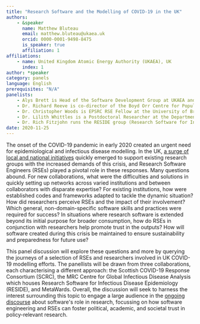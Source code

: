 ```yaml
---
title: "Research Software and the Modelling of COVID-19 in the UK"
authors:
    - &speaker
      name: Matthew Bluteau
      email: matthew.bluteau@ukaea.uk
      orcid: 0000-0001-9498-8475
      is_speaker: true
      affiliation: 1
affiliations:
    - name: United Kingdom Atomic Energy Authority (UKAEA), UK
      index: 1
author: *speaker
category: panels
language: English
prerequisites: "N/A"
panelists: 
    - Alys Brett is Head of the Software Development Group at UKAEA and has coordinated the national RSE involvement in SCRC (Scottish COVID-19 Response Consortium), which is part of the broader Royal Society RAMP call to action. She has first-hand experience of quickly establishing projects that brought together RSEs and modellers from different backgrounds. 
    - Dr. Richard Reeve is co-director of the Boyd Orr Centre for Population and Ecosystem Health at the University of Glasgow and leads the modelling work of SCRC as a joint founder. As an academic researcher who also advocates within the RSE community, he offers a bridging perspective between RSEs and researchers and why their relationship is so important for projects like this.
    - Dr. Christopher Woods is EPSRC RSE Fellow at the University of Bristol's Advanced Computing Research Centre and got involved in the MetaWards project near the beginning of the pandemic. Chris took a unique and well-documented approach of adopting the existing code and translating it into Python, which proved to be an effective way of building trust in the original software.
    - Dr. Lilith Whittles is a Postdoctoral Researcher at the Department of Infectious Disease Epidemiology, Imperial College. Currently, she is applying her expertise in the mathematical modelling of disease transmission to the real-time modelling of the COVID-19 epidemic, working closely with RSEs to achieve this goal.
    - Dr. Rich Fitzjohn runs the RESIDE group (Research Software for Infectious Disease Epidemiology) at Imperial College. He collaborated with Dr. Whittles directly to support the development of her model. His group has worked with epidemiologists in the MRC Centre for Global Infectious Disease Analysis for the last 5 years, including the response to previous Ebola outbreaks.
date: 2020-11-25
---
```

The onset of the COVID-19 pandemic in early 2020 created an urgent need for
epidemiological and infectious disease modelling. In the UK, [a surge of local
and national initiatives][1] quickly emerged to support existing research groups
with the increased demands of this crisis, and Research Software Engineers
(RSEs) played a pivotal role in these responses. Many questions abound. For new
collaborations, what were the difficulties and solutions in quickly setting up
networks across varied institutions and between collaborators with disparate
expertise? For existing institutions, how were established codes and frameworks
adapted to tackle the dynamic situation? How did researchers perceive RSEs and
the impact of their involvement?  Which general, non-domain-specific software
skills and practices were required for success? In situations where research
software is extended beyond its initial purpose for broader consumption, how do
RSEs in conjunction with researchers help promote trust in the outputs? How
will software created during this crisis be maintained to ensure sustainability
and preparedness for future use?

This panel discussion will explore these questions and more by querying the
journeys of a selection of RSEs and researchers involved in UK COVID-19
modelling efforts. The panellists will be drawn from three collaborations, each
characterising a different approach: the Scottish COVID-19 Response Consortium
(SCRC), the MRC Centre for Global Infectious Disease Analysis which houses
Research Software for Infectious Disease Epidemiology (RESIDE), and MetaWards.
Overall, the discussion will seek to harness the interest surrounding this
topic to engage a large audience in the [ongoing discourse][2] about software's
role in research, focussing on how software engineering and RSEs can foster
political, academic, and societal trust in policy-relevant research.

[1]: https://society-rse.org/rse-contributions-to-covid-19-research/
[2]: https://www.researchprofessionalnews.com/rr-news-uk-views-of-the-uk-2020-5-critique-software-but-understand-the-constraints-it-s-written-under/
